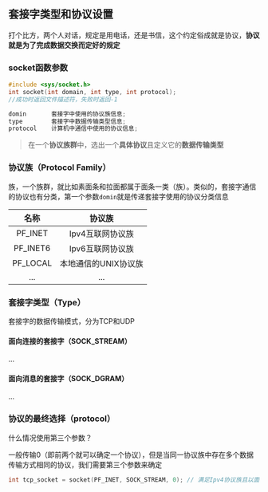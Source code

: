 ## 套接字类型和协议设置

打个比方，两个人对话，规定是用电话，还是书信，这个约定俗成就是协议，**协议就是为了完成数据交换而定好的规定**

### socket函数参数

```C
#include <sys/socket.h>
int socket(int domain, int type, int protocol);
//成功时返回文件描述符，失败时返回-1

domin 		套接字中使用的协议族信息;
type  		套接字中数据传输类型信息;
protocol 	计算机中通信中使用的协议信息;
```

> 在一个**协议族群**中，选出一个**具体协议**且定义它的**数据传输类型**

### 协议族（Protocol Family）

族，一个族群，就比如素面条和拉面都属于面条一类（族）。类似的，套接字通信的协议也有分类，第一个参数`domin`就是传递套接字使用的协议分类信息

|   名称   |        协议族        |
| :------: | :------------------: |
| PF_INET  |   Ipv4互联网协议族   |
| PF_INET6 |   Ipv6互联网协议族   |
| PF_LOCAL | 本地通信的UNIX协议族 |
|   ...    |         ...          |

### 套接字类型（Type）

套接字的数据传输模式，分为TCP和UDP

#### **面向连接的套接字（SOCK_STREAM）**

...

#### **面向消息的套接字（SOCK_DGRAM）**

...

### 协议的最终选择（protocol）

什么情况使用第三个参数？

一般传输0（即前两个就可以确定一个协议），但是当同一协议族中存在多个数据传输方式相同的协议，我们需要第三个参数来确定

```C
int tcp_socket = socket(PF_INET, SOCK_STREAM, 0); // 满足Ipv4协议族且以面向连接的形式数据传输的只有一个协议，可以传递0
```
